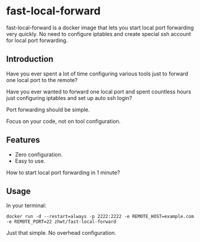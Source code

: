 # fast-local-forward

fast-local-forward is a docker image that lets you start local port forwarding very quickly. No need to configure iptables and create special ssh account for local port forwarding.

## Introduction

Have you ever spent a lot of time configuring various tools just to forward one local port to the remote?

Have you ever wanted to forward one local port and spent countless hours just configuring iptables and set up auto ssh login?

Port forwarding should be simple.

Focus on your code, not on tool configuration.

## Features

* Zero configuration.
* Easy to use.

How to start local port forwarding in 1 minute?

## Usage

In your terminal:

```
docker run -d --restart=always -p 2222:2222 -e REMOTE_HOST=example.com -e REMOTE_PORT=22 zhwt/fast-local-forward
```

Just that simple. No overhead configuration.